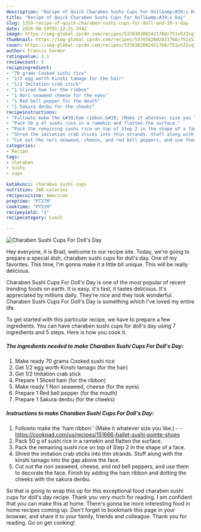 ```yaml
---
description: "Recipe of Quick Charaben Sushi Cups For Doll&amp;#39;s Day"
title: "Recipe of Quick Charaben Sushi Cups For Doll&amp;#39;s Day"
slug: 1359-recipe-of-quick-charaben-sushi-cups-for-doll-and-39-s-day
date: 2020-08-19T01:12:21.244Z
image: https://img-global.cpcdn.com/recipes/5370382002421760/751x532cq70/charaben-sushi-cups-for-dolls-day-recipe-main-photo.jpg
thumbnail: https://img-global.cpcdn.com/recipes/5370382002421760/751x532cq70/charaben-sushi-cups-for-dolls-day-recipe-main-photo.jpg
cover: https://img-global.cpcdn.com/recipes/5370382002421760/751x532cq70/charaben-sushi-cups-for-dolls-day-recipe-main-photo.jpg
author: Francis Farmer
ratingvalue: 3.1
reviewcount: 5
recipeingredient:
- "70 grams Cooked sushi rice"
- "1/2 egg worth Kinshi tamago for the hair"
- "1/2 Imitation crab stick"
- "1 Sliced ham for the ribbon"
- "1 Nori seaweed cheese for the eyes"
- "1 Red bell pepper for the mouth"
- "1 Sakura denbu for the cheeks"
recipeinstructions:
- "Followto make the &#39;ham ribbon.&#39; (Make it whatever size you like.)  https://cookpad.com/us/recipes/151666-ballet-sushi-pointe-shoes"
- "Pack 50 g of sushi rice in a ramekin and flatten the surface."
- "Pack the remaining sushi rice on top of Step 2 in the shape of a face."
- "Shred the imitation crab sticks into thin strands. Stuff along with the kinshi tamago into the gap above the face."
- "Cut out the nori seaweed, cheese, and red bell peppers, and use them to decorate the face. Finish by adding the ham ribbon and dotting the cheeks with the sakura denbu."
categories:
- Recipe
tags:
- charaben
- sushi
- cups

katakunci: charaben sushi cups 
nutrition: 260 calories
recipecuisine: American
preptime: "PT27M"
cooktime: "PT51M"
recipeyield: "1"
recipecategory: Lunch

---
```



![Charaben Sushi Cups For Doll&#39;s Day](https://img-global.cpcdn.com/recipes/5370382002421760/751x532cq70/charaben-sushi-cups-for-dolls-day-recipe-main-photo.jpg)

Hey everyone, it is Brad, welcome to our recipe site. Today, we're going to prepare a special dish, charaben sushi cups for doll&#39;s day. One of my favorites. This time, I'm gonna make it a little bit unique. This will be really delicious.

Charaben Sushi Cups For Doll&#39;s Day is one of the most popular of recent trending foods on earth. It is easy, it's fast, it tastes delicious. It's appreciated by millions daily. They're nice and they look wonderful. Charaben Sushi Cups For Doll&#39;s Day is something which I've loved my entire life.




To get started with this particular recipe, we have to prepare a few ingredients. You can have charaben sushi cups for doll&#39;s day using 7 ingredients and 5 steps. Here is how you cook it.

<!--inarticleads1-->

##### The ingredients needed to make Charaben Sushi Cups For Doll&#39;s Day:

1. Make ready 70 grams Cooked sushi rice
1. Get 1/2 egg worth Kinshi tamago (for the hair)
1. Get 1/2 Imitation crab stick
1. Prepare 1 Sliced ham (for the ribbon)
1. Make ready 1 Nori seaweed, cheese (for the eyes)
1. Prepare 1 Red bell pepper (for the mouth)
1. Prepare 1 Sakura denbu (for the cheeks)




<!--inarticleads2-->

##### Instructions to make Charaben Sushi Cups For Doll&#39;s Day:

1. Followto make the &#39;ham ribbon.&#39; (Make it whatever size you like.) -  - https://cookpad.com/us/recipes/151666-ballet-sushi-pointe-shoes
1. Pack 50 g of sushi rice in a ramekin and flatten the surface.
1. Pack the remaining sushi rice on top of Step 2 in the shape of a face.
1. Shred the imitation crab sticks into thin strands. Stuff along with the kinshi tamago into the gap above the face.
1. Cut out the nori seaweed, cheese, and red bell peppers, and use them to decorate the face. Finish by adding the ham ribbon and dotting the cheeks with the sakura denbu.




So that is going to wrap this up for this exceptional food charaben sushi cups for doll&#39;s day recipe. Thank you very much for reading. I am confident that you can make this at home. There's gonna be more interesting food in home recipes coming up. Don't forget to bookmark this page in your browser, and share it to your family, friends and colleague. Thank you for reading. Go on get cooking!
